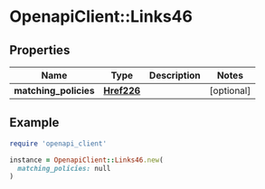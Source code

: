 # OpenapiClient::Links46

## Properties

| Name | Type | Description | Notes |
| ---- | ---- | ----------- | ----- |
| **matching_policies** | [**Href226**](Href226.md) |  | [optional] |

## Example

```ruby
require 'openapi_client'

instance = OpenapiClient::Links46.new(
  matching_policies: null
)
```

